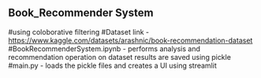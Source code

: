 ## Book_Recommender System 
#using coloborative filtering 
#Dataset link - https://www.kaggle.com/datasets/arashnic/book-recommendation-dataset
#BookRecommenderSystem.ipynb - performs analysis and recommendation operation on dataset results are saved using pickle
#main.py - loads the pickle files and creates a UI using streamlit
